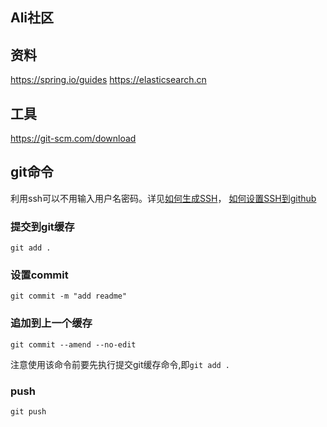 ## Ali社区

## 资料
https://spring.io/guides
https://elasticsearch.cn

## 工具
https://git-scm.com/download

## git命令
利用ssh可以不用输入用户名密码。详见[如何生成SSH](https://help.github.com/en/github/authenticating-to-github/generating-a-new-ssh-key-and-adding-it-to-the-ssh-agent)，
[如何设置SSH到github](https://help.github.com/en/github/authenticating-to-github/adding-a-new-ssh-key-to-your-github-account)
### 提交到git缓存
```git
git add .
```
### 设置commit
```shell script
git commit -m "add readme"
```

### 追加到上一个缓存
```shell script
git commit --amend --no-edit
```
注意使用该命令前要先执行提交git缓存命令,即`git add .`
### push
```git
git push
```
